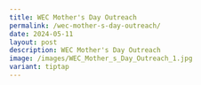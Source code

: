 ```yaml
---
title: WEC Mother's Day Outreach
permalink: /wec-mother-s-day-outreach/
date: 2024-05-11
layout: post
description: WEC Mother's Day Outreach
image: /images/WEC_Mother_s_Day_Outreach_1.jpg
variant: tiptap
---
```

